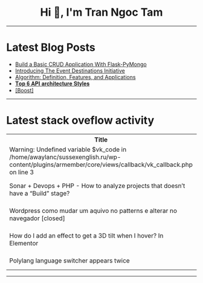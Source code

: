 <h1 align="center">Hi 👋, I'm Tran Ngoc Tam</h1>

---

# Latest Blog Posts 
<!-- BLOG-POST-LIST:START -->
- [Build a Basic CRUD Application With Flask-PyMongo](https://dev.to/mongodb/build-a-basic-crud-application-with-flask-pymongo-1kp3)
- [Introducing The Event Destinations Initiative](https://dev.to/hookdeck/introducing-the-event-destinations-initiative-4065)
- [Algorithm: Definition, Features, and Applications](https://dev.to/moghadassi/algorithm-definition-features-and-applications-27p3)
- [𝐓𝐨𝐩 𝟔 𝐀𝐏𝐈 𝐚𝐫𝐜𝐡𝐢𝐭𝐞𝐜𝐭𝐮𝐫𝐞 𝐒𝐭𝐲𝐥𝐞𝐬](https://dev.to/dahami_fabbio/-581o)
- [[Boost]](https://dev.to/proxyos/-190p)
<!-- BLOG-POST-LIST:END -->

---

# Latest stack oveflow activity
<table>
  <tr><th>Title</th><th>Link</th></tr>
  <!-- STACKOVERFLOW:START --><tr><td>Warning: Undefined variable $vk_code in /home/awaylanc/sussexenglish.ru/wp-content/plugins/armember/core/views/callback/vk_callback.php on line 3</td><td>https://stackoverflow.com/questions/79472802/warning-undefined-variable-vk-code-in-home-awaylanc-sussexenglish-ru-wp-conte</td></tr><tr><td>Sonar + Devops + PHP - How to analyze projects that doesn’t have a “Build” stage?</td><td>https://stackoverflow.com/questions/79472657/sonar-devops-php-how-to-analyze-projects-that-doesn-t-have-a-build-stage</td></tr><tr><td>Wordpress como mudar um aquivo no patterns e alterar no navegador [closed]</td><td>https://stackoverflow.com/questions/79472645/wordpress-como-mudar-um-aquivo-no-patterns-e-alterar-no-navegador</td></tr><tr><td>How do I add an effect to get a 3D tilt when I hover? In Elementor</td><td>https://stackoverflow.com/questions/79472567/how-do-i-add-an-effect-to-get-a-3d-tilt-when-i-hover-in-elementor</td></tr><tr><td>Polylang language switcher appears twice</td><td>https://stackoverflow.com/questions/79472452/polylang-language-switcher-appears-twice</td></tr><!-- STACKOVERFLOW:END -->
</table>

---


